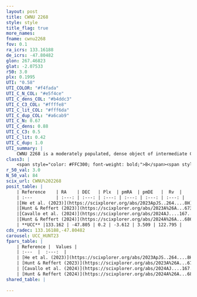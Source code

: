 ```yaml
---
layout: post
title: CWNU 2268
style: style
title_flag: true
more_names: 
fname: cwnu2268
fov: 0.1
ra_icrs: 133.16188
de_icrs: -47.80482
glon: 267.46823
glat: -2.07533
r50: 3.0
plx: 0.1995
UTI: "0.58"
UTI_COLOR: "#f4fada"
UTI_C_N_COL: "#e5f4ce"
UTI_C_dens_COL: "#b4ddc3"
UTI_C_C3_COL: "#ffffe8"
UTI_C_lit_COL: "#fff6da"
UTI_C_dup_COL: "#a6cab9"
UTI_C_N: 0.67
UTI_C_dens: 0.88
UTI_C_C3: 0.5
UTI_C_lit: 0.42
UTI_C_dup: 1.0
UTI_summary: |
    CWNU 2268 is a moderately populated, dense object of intermediate C3 quality. It was recently reported in the literature.
class3: |
    <span style="color: #FFC300; font-weight: bold;">B</span><span style="color: #FFC300; font-weight: bold;">B</span>
r_50_val: 3.0
N_50_val: 84
scix_url: CWNU%202268
posit_table: |
    | Reference    | RA    | DEC   | Plx  | pmRA  | pmDE   |  Rv  |
    | :---         | :---: | :---: | :---: | :---: | :---: | :---: |
    |[He et al. (2023)](https://scixplorer.org/abs/2023ApJS..264....8H) | 133.164 | -47.802 | 0.218 | -3.612 | 3.496 | 70.7 |
    |[Hunt & Reffert (2023)](https://scixplorer.org/abs/2023A%26A...673A.114H) | 133.151 | -47.81 | 0.186 | -3.614 | 3.509 | -- |
    |[Cavallo et al. (2024)](https://scixplorer.org/abs/2024AJ....167...12C) | 133.149 | -47.811 | 0.188 | -- | -- | -- |
    |[Hunt & Reffert (2024)](https://scixplorer.org/abs/2024A%26A...686A..42H) | 133.151 | -47.81 | 0.186 | -3.614 | 3.509 | -- |
    | **UCC** |133.162 | -47.805 | 0.2 | -3.612 | 3.509 | 122.795 | 
cds_radec: 133.16188,-47.80482
carousel: UCC_HUNT23
fpars_table: |
    | Reference |  Values |
    | :---  |  :---:  |
    | [He et al. (2023)](https://scixplorer.org/abs/2023ApJS..264....8H) | `A0=2.6, m-M=12.95, logAge=8.7` |
    | [Hunt & Reffert (2023)](https://scixplorer.org/abs/2023A%26A...673A.114H) | `AV50=2.912, diffAV50=2.153, MOD50=13.238, logAge50=7.757` |
    | [Cavallo et al. (2024)](https://scixplorer.org/abs/2024AJ....167...12C) | `AV50=2.92, dMod50=13.94, logAge50=7.28, [Fe/H]50=0.26` |
    | [Hunt & Reffert (2024)](https://scixplorer.org/abs/2024A%26A...686A..42H) | `MassJ=732.495` |
shared_table: |
    
---
```

